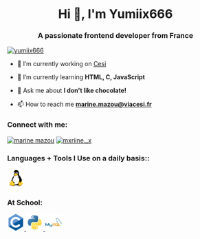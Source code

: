 <h1 align="center">Hi 👋, I'm Yumiix666</h1>
<h3 align="center">A passionate frontend developer from France</h3>

<p align="left"> <a href="https://github.com/ryo-ma/github-profile-trophy"><img src="https://github-profile-trophy.vercel.app/?username=yumiix666" alt="yumiix666" /></a> </p>

- 🔭 I’m currently working on [Cesi](x)

- 🌱 I’m currently learning **HTML, C, JavaScript**

- 💬 Ask me about **I don't like chocolate!**

- 📫 How to reach me **marine.mazou@viacesi.fr**

<h3 align="left">Connect with me:</h3>
<p align="left">
<a href="https://linkedin.com/in/marine mazou" target="blank"><img align="center" src="https://raw.githubusercontent.com/rahuldkjain/github-profile-readme-generator/master/src/images/icons/Social/linked-in-alt.svg" alt="marine mazou" height="30" width="40" /></a>
<a href="https://instagram.com/mxriine._x" target="blank"><img align="center" src="https://raw.githubusercontent.com/rahuldkjain/github-profile-readme-generator/master/src/images/icons/Social/instagram.svg" alt="mxriine._x" height="30" width="40" /></a>
</p>

<h3 align="left">Languages + Tools I Use on a daily basis::</h3>
<p align="left">
<a href="https://www.linux.org/" target="_blank" rel="noreferrer"> <img src="https://raw.githubusercontent.com/devicons/devicon/master/icons/linux/linux-original.svg" alt="linux" width="40" height="40"/> </a>
</p>

<h3 align="left">At School:</h3>
<p align="left"> <a href="https://www.cprogramming.com/" target="_blank" rel="noreferrer"> <img src="https://raw.githubusercontent.com/devicons/devicon/master/icons/c/c-original.svg" alt="c" width="40" height="40"/> </a>
<a href="https://www.python.org" target="_blank" rel="noreferrer"> <img src="https://raw.githubusercontent.com/devicons/devicon/master/icons/python/python-original.svg" alt="python" width="40" height="40"/> </a>
<a href="https://www.mysql.com/" target="_blank" rel="noreferrer"> <img src="https://raw.githubusercontent.com/devicons/devicon/master/icons/mysql/mysql-original-wordmark.svg" alt="mysql" width="40" height="40"/> </a>
</p>

